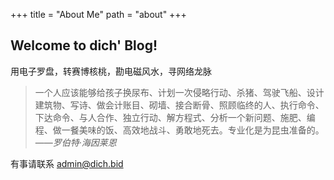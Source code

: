 +++
title = "About Me"
path = "about"
+++

## Welcome to dich' Blog!

用电子罗盘，转赛博核桃，勘电磁风水，寻网络龙脉

> 一个人应该能够给孩子换尿布、计划一次侵略行动、杀猪、驾驶飞船、设计建筑物、写诗、做会计账目、砌墙、接合断骨、照顾临终的人、执行命令、下达命令、与人合作、独立行动、解方程式、分析一个新问题、施肥、编程、做一餐美味的饭、高效地战斗、勇敢地死去。专业化是为昆虫准备的。 ——*罗伯特·海因莱恩*

有事请联系 admin@dich.bid
